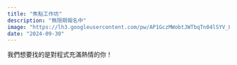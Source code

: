 ```yaml
---
title: "焦點工作坊"
description: "無限期報名中"
image: "https://lh3.googleusercontent.com/pw/AP1GczMWobtJWTbqTn04lSYV_LPtEGWXrYirIK-tJ8jYWwbu4GSSFij7R_yzhGUkZ8X6rDKBbylIGKinhyi58cnKo5jcmzmb5JalJVIjtx_x43LICyREZnscVyK5XiPwCZJdUQ74vbWgKRqK14lour3X1167gA=w2944-h1962-s-no-gm?authuser=0"
date: "2024-09-30"
---
```


我們想要找的是對程式充滿熱情的你！
